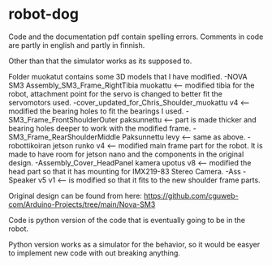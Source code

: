 # robot-dog
Code and the documentation pdf contain spelling errors.
Comments in code are partly in english and partly in finnish.

Other than that the simulator works as its supposed to.


Folder muokatut contains some 3D models that I have modified. 
-NOVA SM3 Assembly_SM3_Frame_RightTibia muokattu <-- modified tibia for the robot, attachment point for  the servo is changed to better fit the servomotors used.
-cover_updated_for_Chris_Shoulder_muokattu v4 <-- modified the bearing holes to fit the bearings I used.
-SM3_Frame_FrontShoulderOuter paksunnettu <-- part is made thicker and bearing holes deeper to work with the modified frame.
-SM3_Frame_RearShoulderMiddle Paksunnettu levy <-- same as above.
-robottikoiran jetson runko v4 <-- modified main frame part for the robot. It is made to have room for jetson nano and the components in the original design.
-Assembly_Cover_HeadPanel kamera upotus v8 <-- modified the head part so that it has mounting for IMX219-83 Stereo Camera.
-Ass - Speaker v5 v1 <-- is modified so that it fits to the new shoulder frame parts.

Original design can be found from here:
https://github.com/cguweb-com/Arduino-Projects/tree/main/Nova-SM3

Code is python version of the code that is eventually going to be in the robot. 

Python version works as a simulator for the behavior, so it would be easyer to implement new code with out breaking anything.
